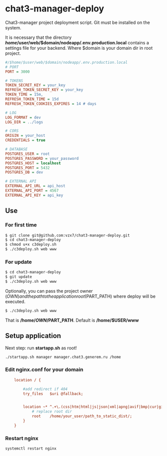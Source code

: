# chat3-manager-deploy
Chat3-manager project deployment script.
Git must be installed on the system.

It is necessary that the directory **$home/$user/web/$domain/nodeapp/.env.production.local** contains a settings file for your backend.
Where $domain is your domain dir in root project.

```ini
#/$home/$user/web/$domain/nodeapp/.env.production.local
# PORT
PORT = 3000

# TOKENS
TOKEN_SECRET_KEY = your_key
REFRESH_TOKEN_SECRET_KEY = your_key
TOKEN_TIME = 15m,            
REFRESH_TOKEN_TIME = 15d
REFRESH_TOKEN_COOKIES_EXPIRES = 14 # days

# LOG
LOG_FORMAT = dev
LOG_DIR = ../logs

# CORS
ORIGIN = your_host
CREDENTIALS = true

# DATABASE
POSTGRES_USER = root
POSTGRES_PASSWORD = your_password
POSTGRES_HOST = localhost
POSTGRES_PORT = 5432
POSTGRES_DB = dev

# EXTERNAL API
EXTERNAL_API_URL = api_host
EXTERNAL_API_PORT = 4567
EXTERNAL_API_KEY = api_key
```

## Use
### For first time

```bash 
$ git clone git@github.com:vzx7/chat3-manager-deploy.git
$ cd chat3-manager-deploy
$ chmod u+x c3deploy.sh
$ ./c3deploy.sh web www 
```
### For update

```bash 
$ cd chat3-manager-deploy
$ git update
$ ./c3deploy.sh web www 
```

Optionally, you can pass the project owner ($OWN) and the path to the application root ($PART_PATH) where deploy will be executed.
```bash 
$ ./c3deploy.sh web www 
```
That is **/home/$OWN/$PART_PATH**. Default is **/home/$USER/www**

## Setup application
Next step: run **startapp.sh** as root!
```sh
./startapp.sh manager manager.chat3.generem.ru /home
```

### Edit nginx.conf for your domain
```ini
    location / {

        #add redirect if 404
        try_files   $uri @fallback;


        location ~* ^.+\.(css|htm|html|js|json|xml|apng|avif|bmp|cur|gif|ico|jfif|jpg|jpeg|pjp|pjpeg|png|svg|tif|tiff|webp|aac|caf|flac|m4a|midi|mp3|ogg|opus|wav|3gp|av1|avi|m4v|mkv|mov|mpg|mpeg|mp4|mp4v|webm|otf|ttf|woff|woff2|doc|docx|odf|odp|ods|odt|pdf|ppt|pptx|rtf|txt>
            # replace root dir
            root    /home/your_user/path_to_static_dist/;
        }
    }

```
### Restart nginx
```sh
systemctl restart nginx
```

